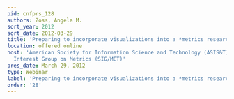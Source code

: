 ```yaml
---
pid: cnfprs_128
authors: Zoss, Angela M.
sort_year: 2012
sort_date: 2012-03-29
title: 'Preparing to incorporate visualizations into a *metrics research project'
location: offered online
host: 'American Society for Information Science and Technology (ASIS&T) and its Special
  Interest Group on Metrics (SIG/MET)'
pres_date: March 29, 2012
type: Webinar
label: 'Preparing to incorporate visualizations into a *metrics research project'
order: '28'
---
```

